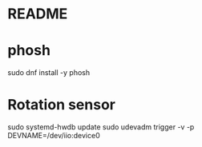 # README

# phosh

sudo dnf install -y phosh

# Rotation sensor

sudo systemd-hwdb update
sudo udevadm trigger -v -p DEVNAME=/dev/iio:device0
